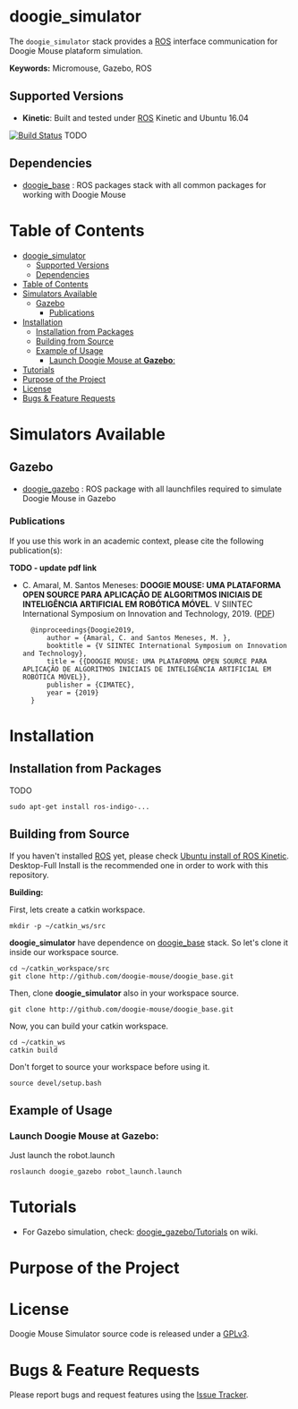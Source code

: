# doogie_simulator

The `doogie_simulator` stack provides a [ROS] interface communication for Doogie Mouse plataform simulation.

**Keywords:** Micromouse, Gazebo, ROS

## Supported Versions

- **Kinetic**: Built and tested under [ROS] Kinetic and Ubuntu 16.04

[![Build Status](http://rsl-ci.ethz.ch/buildStatus/icon?job=ros_best_practices)](http://rsl-ci.ethz.ch/job/ros_best_practices/) TODO

## Dependencies 
- [doogie_base] : ROS packages stack with all common packages for working with Doogie Mouse

# Table of Contents
- [doogie_simulator](#doogiesimulator)
  - [Supported Versions](#supported-versions)
  - [Dependencies](#dependencies)
- [Table of Contents](#table-of-contents)
- [Simulators Available](#simulators-available)
  - [Gazebo](#gazebo)
    - [Publications](#publications)
- [Installation](#installation)
  - [Installation from Packages](#installation-from-packages)
  - [Building from Source](#building-from-source)
  - [Example of Usage](#example-of-usage)
    - [Launch Doogie Mouse at **Gazebo**:](#launch-doogie-mouse-at-gazebo)
- [Tutorials](#tutorials)
- [Purpose of the Project](#purpose-of-the-project)
- [License](#license)
- [Bugs & Feature Requests](#bugs--feature-requests)

# Simulators Available

## Gazebo

- [doogie_gazebo] : ROS package with all launchfiles required to simulate Doogie Mouse in Gazebo

### Publications

If you use this work in an academic context, please cite the following publication(s):

**TODO - update pdf link**
* C. Amaral, M. Santos Meneses: **DOOGIE MOUSE: UMA PLATAFORMA OPEN SOURCE PARA
APLICAÇÃO DE ALGORITMOS INICIAIS DE INTELIGÊNCIA
ARTIFICIAL EM ROBÓTICA MÓVEL**. V SIINTEC International Symposium on Innovation and Technology, 2019. ([PDF]())

        @inproceedings{Doogie2019,
            author = {Amaral, C. and Santos Meneses, M. },
            booktitle = {V SIINTEC International Symposium on Innovation and Technology},
            title = {{DOOGIE MOUSE: UMA PLATAFORMA OPEN SOURCE PARA APLICAÇÃO DE ALGORITMOS INICIAIS DE INTELIGÊNCIA ARTIFICIAL EM ROBÓTICA MÓVEL}},
            publisher = {CIMATEC},
            year = {2019}
        }



# Installation

## Installation from Packages

TODO

    sudo apt-get install ros-indigo-...

## Building from Source

If you haven't installed [ROS] yet, please check [Ubuntu install of ROS Kinetic](http://wiki.ros.org/kinetic/Installation/Ubuntu). Desktop-Full Install is the recommended one in order to work with this repository.    

**Building:**

First, lets create a catkin workspace.

    mkdir -p ~/catkin_ws/src

**doogie_simulator** have dependence on [doogie_base] stack. So let's clone it inside our workspace source.

	cd ~/catkin_workspace/src
	git clone http://github.com/doogie-mouse/doogie_base.git

Then, clone **doogie_simulator** also in your workspace source.
        
    git clone http://github.com/doogie-mouse/doogie_base.git

Now, you can build your catkin workspace.

    cd ~/catkin_ws
    catkin build

Don't forget to source your workspace before using it.
    
    source devel/setup.bash

## Example of Usage

### Launch Doogie Mouse at **Gazebo**:

Just launch the robot.launch

	roslaunch doogie_gazebo robot_launch.launch

# Tutorials

- For Gazebo simulation, check: [doogie_gazebo/Tutorials] on wiki.

# Purpose of the Project

# License

Doogie Mouse Simulator source code is released under a [GPLv3](/LICENSE).

# Bugs & Feature Requests

Please report bugs and request features using the [Issue Tracker].


[doogie_base]: http://github.com/doogie-mouse/doogie_base.git
[doogie_gazebo]: (doogie_gazebo)
[doogie_gazebo/Tutorials]: http://github.com/doogie-mouse/doogie_simulator/wiki/doogie_gazebo
[Issue Tracker]: http://github.com/doogie-mouse/doogie_simulator/issues
[ROS]: http://www.ros.org